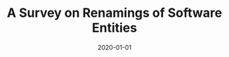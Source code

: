 ---
title: "A Survey on Renamings of Software Entities"
collection: publications
permalink: /publication/2020-01-01-A-Survey-on-Renamings-of-Software-Entities
date: 2020-01-01
venue: 'ACM Comput. Surv.'
paperurl: 'https://doi.org/10.1145/3379443'
citation: ' Guangjie Li,  Hui Liu,  Ally Nyamawe&quot;A Survey on Renamings of Software Entities.&quot; ACM Comput. Surv., 2020.'
---